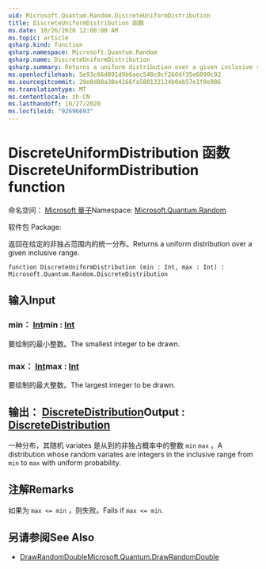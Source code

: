 ```yaml
---
uid: Microsoft.Quantum.Random.DiscreteUniformDistribution
title: DiscreteUniformDistribution 函数
ms.date: 10/26/2020 12:00:00 AM
ms.topic: article
qsharp.kind: function
qsharp.namespace: Microsoft.Quantum.Random
qsharp.name: DiscreteUniformDistribution
qsharp.summary: Returns a uniform distribution over a given inclusive range.
ms.openlocfilehash: 5e93c66d891d9b6aec548c0cf266df35e6090c92
ms.sourcegitcommit: 29e0d88a30e4166fa580132124b0eb57e1f0e986
ms.translationtype: MT
ms.contentlocale: zh-CN
ms.lasthandoff: 10/27/2020
ms.locfileid: "92696693"
---
```

# <a name="discreteuniformdistribution-function"></a><span data-ttu-id="a1d65-102">DiscreteUniformDistribution 函数</span><span class="sxs-lookup"><span data-stu-id="a1d65-102">DiscreteUniformDistribution function</span></span>

<span data-ttu-id="a1d65-103">命名空间： [Microsoft 量子](xref:Microsoft.Quantum.Random)</span><span class="sxs-lookup"><span data-stu-id="a1d65-103">Namespace: [Microsoft.Quantum.Random](xref:Microsoft.Quantum.Random)</span></span>

<span data-ttu-id="a1d65-104">软件包 [](https://nuget.org/packages/)</span><span class="sxs-lookup"><span data-stu-id="a1d65-104">Package: [](https://nuget.org/packages/)</span></span>


<span data-ttu-id="a1d65-105">返回在给定的非独占范围内的统一分布。</span><span class="sxs-lookup"><span data-stu-id="a1d65-105">Returns a uniform distribution over a given inclusive range.</span></span>

```qsharp
function DiscreteUniformDistribution (min : Int, max : Int) : Microsoft.Quantum.Random.DiscreteDistribution
```


## <a name="input"></a><span data-ttu-id="a1d65-106">输入</span><span class="sxs-lookup"><span data-stu-id="a1d65-106">Input</span></span>

### <a name="min--int"></a><span data-ttu-id="a1d65-107">min： [Int](xref:microsoft.quantum.lang-ref.int)</span><span class="sxs-lookup"><span data-stu-id="a1d65-107">min : [Int](xref:microsoft.quantum.lang-ref.int)</span></span>

<span data-ttu-id="a1d65-108">要绘制的最小整数。</span><span class="sxs-lookup"><span data-stu-id="a1d65-108">The smallest integer to be drawn.</span></span>


### <a name="max--int"></a><span data-ttu-id="a1d65-109">max： [Int](xref:microsoft.quantum.lang-ref.int)</span><span class="sxs-lookup"><span data-stu-id="a1d65-109">max : [Int](xref:microsoft.quantum.lang-ref.int)</span></span>

<span data-ttu-id="a1d65-110">要绘制的最大整数。</span><span class="sxs-lookup"><span data-stu-id="a1d65-110">The largest integer to be drawn.</span></span>



## <a name="output--discretedistribution"></a><span data-ttu-id="a1d65-111">输出： [DiscreteDistribution](xref:Microsoft.Quantum.Random.DiscreteDistribution)</span><span class="sxs-lookup"><span data-stu-id="a1d65-111">Output : [DiscreteDistribution](xref:Microsoft.Quantum.Random.DiscreteDistribution)</span></span>

<span data-ttu-id="a1d65-112">一种分布，其随机 variates 是从到的非独占概率中的整数 `min` `max` 。</span><span class="sxs-lookup"><span data-stu-id="a1d65-112">A distribution whose random variates are integers in the inclusive range from `min` to `max` with uniform probability.</span></span>

## <a name="remarks"></a><span data-ttu-id="a1d65-113">注解</span><span class="sxs-lookup"><span data-stu-id="a1d65-113">Remarks</span></span>

<span data-ttu-id="a1d65-114">如果为 `max <= min` ，则失败。</span><span class="sxs-lookup"><span data-stu-id="a1d65-114">Fails if `max <= min`.</span></span>

## <a name="see-also"></a><span data-ttu-id="a1d65-115">另请参阅</span><span class="sxs-lookup"><span data-stu-id="a1d65-115">See Also</span></span>

- [<span data-ttu-id="a1d65-116">DrawRandomDouble</span><span class="sxs-lookup"><span data-stu-id="a1d65-116">Microsoft.Quantum.DrawRandomDouble</span></span>](xref:Microsoft.Quantum.DrawRandomDouble)